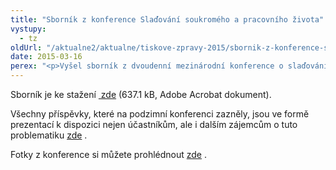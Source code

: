 ```yaml
---
title: "Sborník z konference Slaďování soukromého a pracovního života"
vystupy:
  - tz
oldUrl: "/aktualne2/aktualne/tiskove-zpravy-2015/sbornik-z-konference-sladovani-soukromeho-a-pracovniho-zivota/"
date: 2015-03-16
perex: "<p>Vyšel sborník z dvoudenní mezinárodní konference o slaďování soukromého a pracovního života. </p>"
---
```


<!-- imported from the old website -->

<p>Sborník je ke stažení <a title="Otevření do nového okna" href="/uploads-importPublikace/Sladovani-2015_CZ.pdf" target="_blank"><img alt="" src="https://test.ochrance.cz/typo3/ext/od_linkdesc/icons/pdf.gif" class="od_linkdesc_icon" /> zde</a> (637.1 kB, Adobe Acrobat dokument).</p><p>Všechny příspěvky, které na podzimní konferenci zazněly, jsou ve formě prezentací k dispozici nejen účastníkům, ale i dalším zájemcům o tuto problematiku <a title="Otevření do nového okna" href="http://spolecne.ochrance.cz/dokumenty-ke-stazeni/konference/konference-sladovani-soukromeho-a-pracovniho-zivotawork-life-balance/#c1003534" target="_blank">zde</a> .</p><p>Fotky z konference si můžete prohlédnout <a title="Otevření do nového okna" href="http://spolecne.ochrance.cz/fotogalerie/konference-work-life-balance/" target="_blank">zde</a> .</p>
